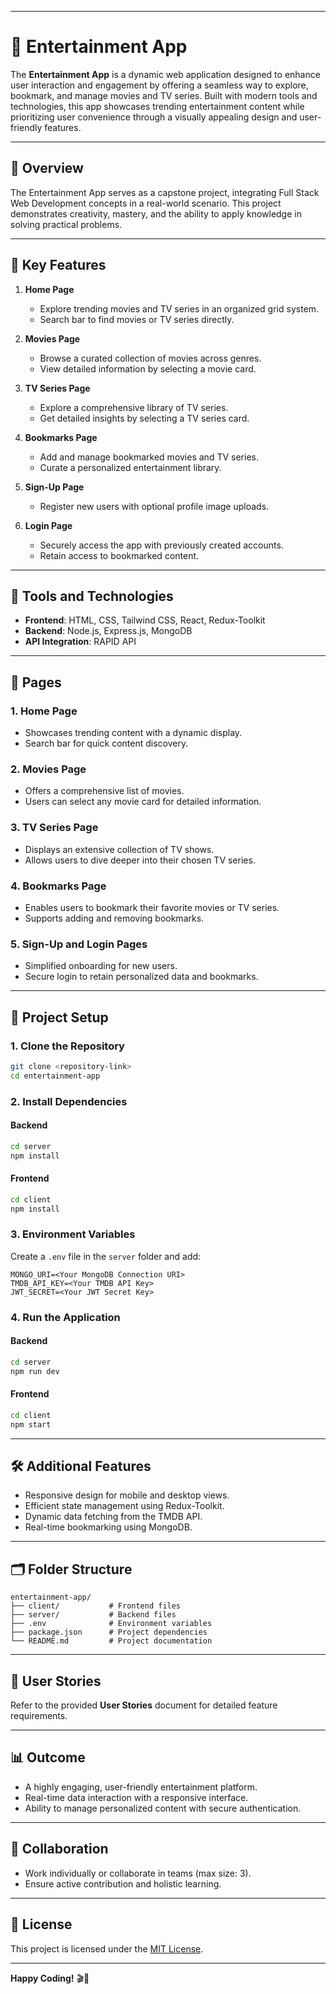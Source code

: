 

---

# 🎥 Entertainment App  

The **Entertainment App** is a dynamic web application designed to enhance user interaction and engagement by offering a seamless way to explore, bookmark, and manage movies and TV series. Built with modern tools and technologies, this app showcases trending entertainment content while prioritizing user convenience through a visually appealing design and user-friendly features.

---

## 📝 Overview  

The Entertainment App serves as a capstone project, integrating Full Stack Web Development concepts in a real-world scenario. This project demonstrates creativity, mastery, and the ability to apply knowledge in solving practical problems.

---

## 📌 Key Features  

1. **Home Page**  
   - Explore trending movies and TV series in an organized grid system.  
   - Search bar to find movies or TV series directly.  

2. **Movies Page**  
   - Browse a curated collection of movies across genres.  
   - View detailed information by selecting a movie card.  

3. **TV Series Page**  
   - Explore a comprehensive library of TV series.  
   - Get detailed insights by selecting a TV series card.  

4. **Bookmarks Page**  
   - Add and manage bookmarked movies and TV series.  
   - Curate a personalized entertainment library.  

5. **Sign-Up Page**  
   - Register new users with optional profile image uploads.  

6. **Login Page**  
   - Securely access the app with previously created accounts.  
   - Retain access to bookmarked content.  

---

## 🚀 Tools and Technologies  

- **Frontend**: HTML, CSS, Tailwind CSS, React, Redux-Toolkit  
- **Backend**: Node.js, Express.js, MongoDB  
- **API Integration**: RAPID API  

---

## 📄 Pages  

### **1. Home Page**  
- Showcases trending content with a dynamic display.  
- Search bar for quick content discovery.  

### **2. Movies Page**  
- Offers a comprehensive list of movies.  
- Users can select any movie card for detailed information.  

### **3. TV Series Page**  
- Displays an extensive collection of TV shows.  
- Allows users to dive deeper into their chosen TV series.  

### **4. Bookmarks Page**  
- Enables users to bookmark their favorite movies or TV series.  
- Supports adding and removing bookmarks.  

### **5. Sign-Up and Login Pages**  
- Simplified onboarding for new users.  
- Secure login to retain personalized data and bookmarks.  

---

## 📂 Project Setup  

### **1. Clone the Repository**  
```bash  
git clone <repository-link>
cd entertainment-app  
```  

### **2. Install Dependencies**  
#### Backend  
```bash  
cd server  
npm install  
```  
#### Frontend  
```bash  
cd client  
npm install  
```  

### **3. Environment Variables**  
Create a `.env` file in the `server` folder and add:  
```env  
MONGO_URI=<Your MongoDB Connection URI>  
TMDB_API_KEY=<Your TMDB API Key>  
JWT_SECRET=<Your JWT Secret Key>  
```  

### **4. Run the Application**  
#### Backend  
```bash  
cd server  
npm run dev  
```  
#### Frontend  
```bash  
cd client  
npm start  
```  

---

## 🛠️ Additional Features  

- Responsive design for mobile and desktop views.  
- Efficient state management using Redux-Toolkit.  
- Dynamic data fetching from the TMDB API.  
- Real-time bookmarking using MongoDB.  

---

## 🗂️ Folder Structure  

```
entertainment-app/  
├── client/           # Frontend files  
├── server/           # Backend files  
├── .env              # Environment variables  
├── package.json      # Project dependencies  
└── README.md         # Project documentation  
```  

---

## 📔 User Stories  

Refer to the provided **User Stories** document for detailed feature requirements.  

---

## 📊 Outcome  

- A highly engaging, user-friendly entertainment platform.  
- Real-time data interaction with a responsive interface.  
- Ability to manage personalized content with secure authentication.  

---

## 🤝 Collaboration  

- Work individually or collaborate in teams (max size: 3).  
- Ensure active contribution and holistic learning.  

---

## 📜 License  

This project is licensed under the [MIT License](LICENSE).  

--- 

**Happy Coding!** 🎬🎉  

